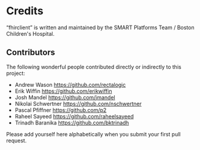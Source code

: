 Credits
=======

“fhirclient” is written and maintained by the SMART Platforms Team / Boston Children's Hospital.


Contributors
------------

The following wonderful people contributed directly or indirectly to this project:

- Andrew Wason <https://github.com/rectalogic>
- Erik Wiffin <https://github.com/erikwiffin>
- Josh Mandel <https://github.com/jmandel>
- Nikolai Schwertner <https://github.com/nschwertner>
- Pascal Pfiffner <https://github.com/p2>
- Raheel Sayeed <https://github.com/raheelsayeed> 
- Trinadh Baranika <https://github.com/bktrinadh>

Please add yourself here alphabetically when you submit your first pull request.
